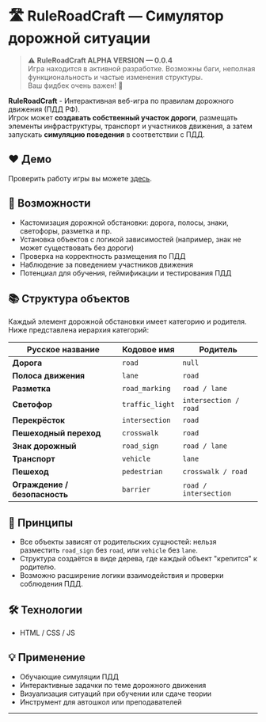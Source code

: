 # 🛣️ RuleRoadCraft — Симулятор дорожной ситуации

> ⚠️ **RuleRoadCraft ALPHA VERSION — 0.0.4**  
> Игра находится в активной разработке. Возможны баги, неполная функциональность и частые изменения структуры.  
> Ваш фидбек очень важен! 🙌

**RuleRoadCraft** - Интерактивная веб-игра по правилам дорожного движения (ПДД РФ).  
Игрок может **создавать собственный участок дороги**, размещать элементы инфраструктуры, транспорт и участников движения, а затем запускать **симуляцию поведения** в соответствии с ПДД.

## ❤ Демо

Проверить работу игры вы можете [здесь](https://asqqqq.github.io/RuleRoadCraft/).

## 🚀 Возможности

- Кастомизация дорожной обстановки: дорога, полосы, знаки, светофоры, разметка и пр.
- Установка объектов с логикой зависимостей (например, знак не может существовать без дороги)
- Проверка на корректность размещения по ПДД
- Наблюдение за поведением участников движения
- Потенциал для обучения, геймификации и тестирования ПДД

## 📚 Структура объектов

Каждый элемент дорожной обстановки имеет категорию и родителя. Ниже представлена иерархия категорий:

| Русское название             | Кодовое имя         | Родитель               |
|-----------------------------|---------------------|------------------------|
| **Дорога**                  | `road`              | `null`                 |
| **Полоса движения**         | `lane`              | `road`                 |
| **Разметка**                | `road_marking`      | `road / lane`          |
| **Светофор**                | `traffic_light`     | `intersection / road` |
| **Перекрёсток**             | `intersection`      | `road`                 |
| **Пешеходный переход**      | `crosswalk`         | `road`                 |
| **Знак дорожный**           | `road_sign`         | `road / lane`          |
| **Транспорт**               | `vehicle`           | `lane`                 |
| **Пешеход**                 | `pedestrian`        | `crosswalk / road`     |
| **Ограждение / безопасность** | `barrier`         | `road / intersection`  |

## 🧱 Принципы

- Все объекты зависят от родительских сущностей: нельзя разместить `road_sign` без `road`, или `vehicle` без `lane`.
- Структура создаётся в виде дерева, где каждый объект "крепится" к родителю.
- Возможно расширение логики взаимодействия и проверки соблюдения ПДД.

## 🛠️ Технологии

- HTML / CSS / JS

## 💡 Применение

- Обучающие симуляции ПДД
- Интерактивные задачки по теме дорожного движения
- Визуализация ситуаций при обучении или сдаче теории
- Инструмент для автошкол или преподавателей

---

